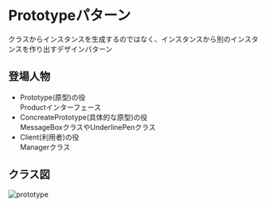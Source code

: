 # Prototypeパターン
クラスからインスタンスを生成するのではなく、インスタンスから別のインスタンスを作り出すデザインパターン

## 登場人物
- Prototype(原型)の役  
Productインターフェース
- ConcreatePrototype(具体的な原型)の役  
MessageBoxクラスやUnderlinePenクラス
- Client(利用者)の役  
Managerクラス

## クラス図
![prototype](https://user-images.githubusercontent.com/11749585/34567043-1857b5e2-f1a4-11e7-9d22-929380e0ca38.jpg)
